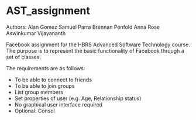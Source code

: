 # AST_assignment

Authors:
    Alan Gomez
    Samuel Parra
    Brennan Penfold
    Anna Rose
    Aswinkumar Vijayananth


Facebook assignment for the HBRS Advanced Software Technology course. The purpose is to represent the basic functionality of Facebook through a set of classes.

The requirements are as follows:
 - To be able to connect to friends
 - To be able to join groups
 - List group members
 - Set properties of user (e.g. Age, Relationship status)
 - No graphical user interface required
 - Optional: Consol
